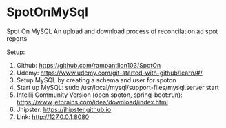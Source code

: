 # SpotOnMySql
Spot On MySQL
An upload and download process of reconcilation ad spot reports

Setup:

1. Github: https://github.com/rampantlion103/SpotOn
2. Udemy: https://www.udemy.com/git-started-with-github/learn/#/
3. Setup MySQL by creating a schema and user for spoton
4. Start up MySQL: sudo /usr/local/mysql/support-files/mysql.server start
5. Intellij Community Version (open spoton, spring-boot:run): https://www.jetbrains.com/idea/download/index.html
6. Jhipster: https://jhipster.github.io
7. Link: http://127.0.0.1:8080
